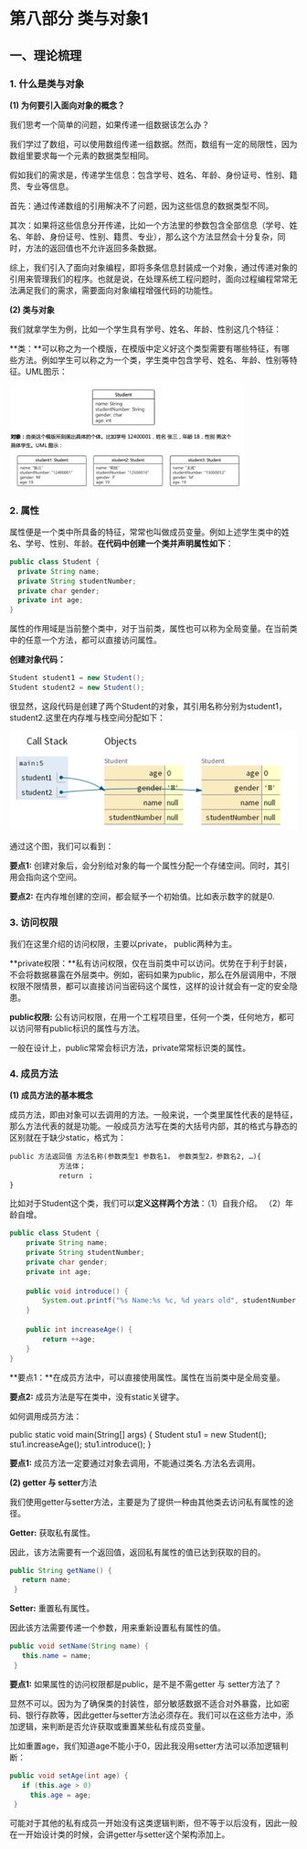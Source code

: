 # 第八部分 类与对象1

## 一、理论梳理

### 1. 什么是类与对象

**(1) 为何要引入面向对象的概念？**

我们思考一个简单的问题，如果传递一组数据该怎么办？

我们学过了数组，可以使用数组传递一组数据。然而，数组有一定的局限性，因为数组里要求每一个元素的数据类型相同。

假如我们的需求是，传递学生信息：包含学号、姓名、年龄、身份证号、性别、籍贯、专业等信息。

首先：通过传递数组的引用解决不了问题，因为这些信息的数据类型不同。 

其次：如果将这些信息分开传递，比如一个方法里的参数包含全部信息（学号、姓名、年龄、身份证号、性别、籍贯、专业），那么这个方法显然会十分复杂，同时，方法的返回值也不允许返回多条数据。

综上，我们引入了面向对象编程，即将多条信息封装成一个对象，通过传递对象的引用来管理我们的程序。也就是说，在处理系统工程问题时，面向过程编程常常无法满足我们的需求，需要面向对象编程增强代码的功能性。

**(2) 类与对象**

我们就拿学生为例，比如一个学生具有学号、姓名、年龄、性别这几个特征：

**类：**可以称之为一个模版，在模版中定义好这个类型需要有哪些特征，有哪些方法。例如学生可以称之为一个类，学生类中包含学号、姓名、年龄、性别等特征。UML图示：

<img src="./pictures/Part08-class-object1.png" alt="avater" style="zoom:40%;" />

### 2. 属性

属性便是一个类中所具备的特征，常常也叫做成员变量。例如上述学生类中的姓名、学号、性别、年龄。**在代码中创建一个类并声明属性如下**：

 ```java
public class Student {
   private String name;
   private String studentNumber;
   private char gender;
   private int age;
 }
 ```

属性的作用域是当前整个类中，对于当前类，属性也可以称为全局变量。在当前类中的任意一个方法，都可以直接访问属性。

**创建对象代码：**

```java
Student student1 = new Student();
Student student2 = new Student();
```

很显然，这段代码是创建了两个Student的对象，其引用名称分别为student1， student2.这里在内存堆与栈空间分配如下：

<img src="./pictures/Part08-class-object2.png" alt="avater" style="zoom:60%;" />

通过这个图，我们可以看到：

**要点1:** 创建对象后，会分别给对象的每一个属性分配一个存储空间。同时，其引用会指向这个空间。

**要点2:** 在内存堆创建的空间，都会赋予一个初始值。比如表示数字的就是0.

### 3. 访问权限

我们在这里介绍的访问权限，主要以private， public两种为主。

**private权限：**私有访问权限，仅在当前类中可以访问。优势在于利于封装，不会将数据暴露在外层类中。例如，密码如果为public，那么在外层调用中，不限权限不限情景，都可以直接访问当密码这个属性，这样的设计就会有一定的安全隐患。

**public权限:** 公有访问权限，在用一个工程项目里，任何一个类，任何地方，都可以访问带有public标识的属性与方法。

一般在设计上，public常常会标识方法，private常常标识类的属性。

### 4. 成员方法

**(1) 成员方法的基本概念**

成员方法，即由对象可以去调用的方法。一般来说，一个类里属性代表的是特征，那么方法代表的就是功能。一般成员方法写在类的大括号内部，其的格式与静态的区别就在于缺少static，格式为：

```
public 方法返回值 方法名称(参数类型1 参数名1， 参数类型2，参数名2, …){
			方法体；
			return ；
}
```

比如对于Student这个类，我们可以**定义这样两个方法**：（1）自我介绍。 （2）年龄自增。 

```java
public class Student {
    private String name;
    private String studentNumber;
    private char gender;
    private int age;

    public void introduce() {
        System.out.printf("%s Name:%s %c, %d years old", studentNumber, name, gender, age);
    }

    public int increaseAge() {
        return ++age;
    }
}
```

**要点1：**在成员方法中，可以直接使用属性。属性在当前类中是全局变量。

**要点2:** 成员方法是写在类中，没有static关键字。

如何调用成员方法：

public static void main(String[] args) {
   Student stu1 = new Student();
   stu1.increaseAge();
   stu1.introduce();
 }

**要点1:** 成员方法一定要通过对象去调用，不能通过类名.方法名去调用。

**(2)  getter 与 setter**方法

我们使用getter与setter方法，主要是为了提供一种由其他类去访问私有属性的途径。

**Getter:** 获取私有属性。

因此，该方法需要有一个返回值，返回私有属性的值已达到获取的目的。

```java
public String getName() {
   return name;
 }
```

**Setter:** 重置私有属性。

因此该方法需要传递一个参数，用来重新设置私有属性的值。

```java
public void setName(String name) {
   this.name = name;
 } 
```

**要点1:** 如果属性的访问权限都是public，是不是不需getter 与 setter方法了？

显然不可以。因为为了确保类的封装性，部分敏感数据不适合对外暴露，比如密码、银行存款等，因此getter与setter方法必须存在。我们可以在这些方法中，添加逻辑，来判断是否允许获取或重置某些私有成员变量。

比如重置age，我们知道age不能小于0，因此我没用setter方法可以添加逻辑判断：

```java
public void setAge(int age) {
   if (this.age > 0)
     this.age = age;
 }
```

可能对于其他的私有成员一开始没有这类逻辑判断，但不等于以后没有，因此一般在一开始设计类的时候，会讲getter与setter这个架构添加上。 

